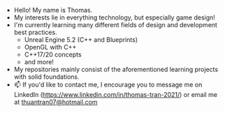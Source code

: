 - Hello! My name is Thomas.
- My interests lie in everything technology, but especially game design!
- I'm currently learning many different fields of design and development best practices.
    - Unreal Engine 5.2 (C++ and Blueprints)
    - OpenGL with C++
    - C++17/20 concepts
    - and more! 
- My repositories mainly consist of the aforementioned learning projects with solid foundations.
- 📫 If you'd like to contact me, I encourage you to message me on LinkedIn (https://www.linkedin.com/in/thomas-tran-2021/) or email me at thuantran07@hotmail.com

<!---
Spiffy07/Spiffy07 is a ✨ special ✨ repository because its `README.md` (this file) appears on your GitHub profile.
You can click the Preview link to take a look at your changes.
--->
